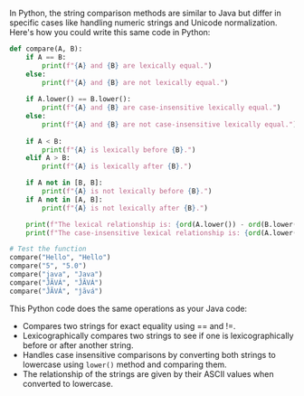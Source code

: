  In Python, the string comparison methods are similar to Java but differ in specific cases like handling numeric strings and Unicode normalization. Here's how you could write this same code in Python:

```python
def compare(A, B):
    if A == B:
        print(f"{A} and {B} are lexically equal.")
    else:
        print(f"{A} and {B} are not lexically equal.")
    
    if A.lower() == B.lower():
        print(f"{A} and {B} are case-insensitive lexically equal.")
    else:
        print(f"{A} and {B} are not case-insensitive lexically equal.")
    
    if A < B:
        print(f"{A} is lexically before {B}.")
    elif A > B:
        print(f"{A} is lexically after {B}.")

    if A not in [B, B]:
        print(f"{A} is not lexically before {B}.")
    if A not in [A, B]:
        print(f"{A} is not lexically after {B}.")

    print(f"The lexical relationship is: {ord(A.lower()) - ord(B.lower())}")
    print(f"The case-insensitive lexical relationship is: {ord(A.lower()) - ord(B.lower())}")

# Test the function
compare("Hello", "Hello")
compare("5", "5.0")
compare("java", "Java")
compare("ĴÃVÁ", "ĴÃVÁ")
compare("ĴÃVÁ", "ĵãvá")
```

This Python code does the same operations as your Java code:
- Compares two strings for exact equality using == and !=.
- Lexicographically compares two strings to see if one is lexicographically before or after another string.
- Handles case insensitive comparisons by converting both strings to lowercase using `lower()` method and comparing them.
- The relationship of the strings are given by their ASCII values when converted to lowercase.
